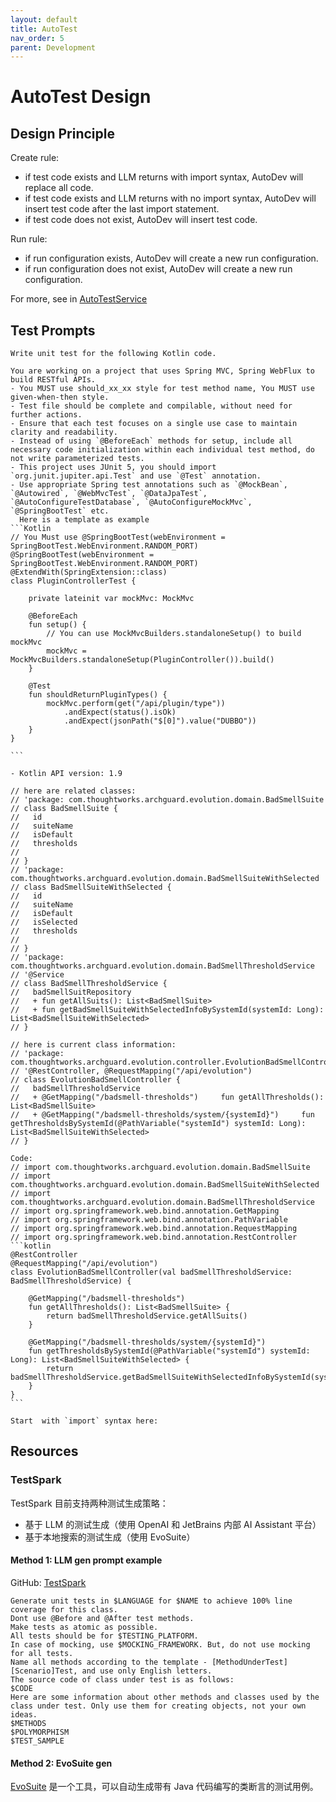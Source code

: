 ```yaml
---
layout: default
title: AutoTest
nav_order: 5
parent: Development
---
```


# AutoTest Design

## Design Principle 

Create rule:

- if test code exists and LLM returns with import syntax, AutoDev will replace all code.
- if test code exists and LLM returns with no import syntax, AutoDev will insert test code after the last import statement.
- if test code does not exist, AutoDev will insert test code.

Run rule:

- if run configuration exists, AutoDev will create a new run configuration.
- if run configuration does not exist, AutoDev will create a new run configuration.

For more, see in [AutoTestService](https://github.com/unit-mesh/auto-dev/blob/master/src/main/kotlin/cc/unitmesh/devti/provider/AutoTestService.kt) 

## Test Prompts

    Write unit test for the following Kotlin code.
    
    You are working on a project that uses Spring MVC, Spring WebFlux to build RESTful APIs.
    - You MUST use should_xx_xx style for test method name, You MUST use given-when-then style.
    - Test file should be complete and compilable, without need for further actions.
    - Ensure that each test focuses on a single use case to maintain clarity and readability.
    - Instead of using `@BeforeEach` methods for setup, include all necessary code initialization within each individual test method, do not write parameterized tests.
    - This project uses JUnit 5, you should import `org.junit.jupiter.api.Test` and use `@Test` annotation.
    - Use appropriate Spring test annotations such as `@MockBean`, `@Autowired`, `@WebMvcTest`, `@DataJpaTest`, `@AutoConfigureTestDatabase`, `@AutoConfigureMockMvc`, `@SpringBootTest` etc.
      Here is a template as example
    ```Kotlin
    // You Must use @SpringBootTest(webEnvironment = SpringBootTest.WebEnvironment.RANDOM_PORT)
    @SpringBootTest(webEnvironment = SpringBootTest.WebEnvironment.RANDOM_PORT)
    @ExtendWith(SpringExtension::class)
    class PluginControllerTest {
    
        private lateinit var mockMvc: MockMvc
    
        @BeforeEach
        fun setup() {
            // You can use MockMvcBuilders.standaloneSetup() to build mockMvc
            mockMvc = MockMvcBuilders.standaloneSetup(PluginController()).build()
        }
    
        @Test
        fun shouldReturnPluginTypes() {
            mockMvc.perform(get("/api/plugin/type"))
                .andExpect(status().isOk)
                .andExpect(jsonPath("$[0]").value("DUBBO"))
        }
    }
    
    ```
    
    - Kotlin API version: 1.9
    
    // here are related classes:
    // 'package: com.thoughtworks.archguard.evolution.domain.BadSmellSuite
    // class BadSmellSuite {
    //   id
    //   suiteName
    //   isDefault
    //   thresholds
    //   
    // }
    // 'package: com.thoughtworks.archguard.evolution.domain.BadSmellSuiteWithSelected
    // class BadSmellSuiteWithSelected {
    //   id
    //   suiteName
    //   isDefault
    //   isSelected
    //   thresholds
    //   
    // }
    // 'package: com.thoughtworks.archguard.evolution.domain.BadSmellThresholdService
    // '@Service
    // class BadSmellThresholdService {
    //   badSmellSuitRepository
    //   + fun getAllSuits(): List<BadSmellSuite>
    //   + fun getBadSmellSuiteWithSelectedInfoBySystemId(systemId: Long): List<BadSmellSuiteWithSelected>
    // }
    
    // here is current class information:
    // 'package: com.thoughtworks.archguard.evolution.controller.EvolutionBadSmellController
    // '@RestController, @RequestMapping("/api/evolution")
    // class EvolutionBadSmellController {
    //   badSmellThresholdService
    //   + @GetMapping("/badsmell-thresholds")     fun getAllThresholds(): List<BadSmellSuite>
    //   + @GetMapping("/badsmell-thresholds/system/{systemId}")     fun getThresholdsBySystemId(@PathVariable("systemId") systemId: Long): List<BadSmellSuiteWithSelected>
    // }
    
    Code:
    // import com.thoughtworks.archguard.evolution.domain.BadSmellSuite
    // import com.thoughtworks.archguard.evolution.domain.BadSmellSuiteWithSelected
    // import com.thoughtworks.archguard.evolution.domain.BadSmellThresholdService
    // import org.springframework.web.bind.annotation.GetMapping
    // import org.springframework.web.bind.annotation.PathVariable
    // import org.springframework.web.bind.annotation.RequestMapping
    // import org.springframework.web.bind.annotation.RestController
    ```kotlin
    @RestController
    @RequestMapping("/api/evolution")
    class EvolutionBadSmellController(val badSmellThresholdService: BadSmellThresholdService) {
    
        @GetMapping("/badsmell-thresholds")
        fun getAllThresholds(): List<BadSmellSuite> {
            return badSmellThresholdService.getAllSuits()
        }
    
        @GetMapping("/badsmell-thresholds/system/{systemId}")
        fun getThresholdsBySystemId(@PathVariable("systemId") systemId: Long): List<BadSmellSuiteWithSelected> {
            return badSmellThresholdService.getBadSmellSuiteWithSelectedInfoBySystemId(systemId)
        }
    }
    ```
    
    Start  with `import` syntax here:

## Resources

### TestSpark

TestSpark 目前支持两种测试生成策略：
- 基于 LLM 的测试生成（使用 OpenAI 和 JetBrains 内部 AI Assistant 平台）
- 基于本地搜索的测试生成（使用 EvoSuite）

#### Method 1: LLM gen prompt example

GitHub: [TestSpark](https://github.com/JetBrains-Research/TestSpark/blob/development/src/main/resources/defaults/TestSpark.properties)

```vtl
Generate unit tests in $LANGUAGE for $NAME to achieve 100% line coverage for this class.
Dont use @Before and @After test methods.
Make tests as atomic as possible.
All tests should be for $TESTING_PLATFORM.
In case of mocking, use $MOCKING_FRAMEWORK. But, do not use mocking for all tests.
Name all methods according to the template - [MethodUnderTest][Scenario]Test, and use only English letters.
The source code of class under test is as follows:
$CODE
Here are some information about other methods and classes used by the class under test. Only use them for creating objects, not your own ideas.
$METHODS
$POLYMORPHISM
$TEST_SAMPLE
```

#### Method 2: EvoSuite gen 

[EvoSuite](https://www.evosuite.org/) 是一个工具，可以自动生成带有 Java 代码编写的类断言的测试用例。


